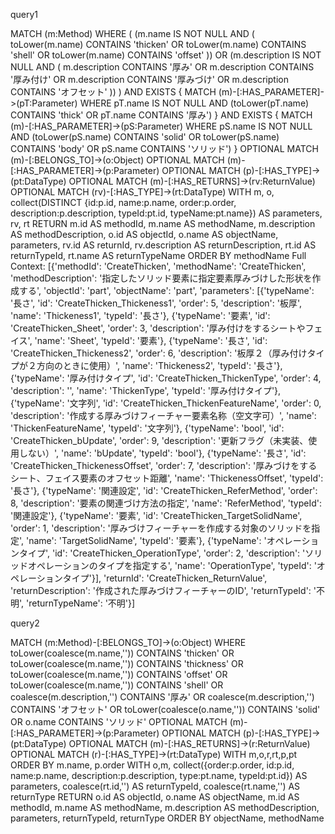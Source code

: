 query1

MATCH (m:Method)
WHERE
  (
    (m.name IS NOT NULL AND (
      toLower(m.name) CONTAINS 'thicken' OR
      toLower(m.name) CONTAINS 'shell' OR
      toLower(m.name) CONTAINS 'offset'
    )) OR
    (m.description IS NOT NULL AND (
      m.description CONTAINS '厚み' OR
      m.description CONTAINS '厚み付け' OR
      m.description CONTAINS '厚みづけ' OR
      m.description CONTAINS 'オフセット'
    ))
  )
  AND EXISTS {
    MATCH (m)-[:HAS_PARAMETER]->(pT:Parameter)
    WHERE pT.name IS NOT NULL AND (toLower(pT.name) CONTAINS 'thick' OR pT.name CONTAINS '厚み')
  }
  AND EXISTS {
    MATCH (m)-[:HAS_PARAMETER]->(pS:Parameter)
    WHERE pS.name IS NOT NULL AND (toLower(pS.name) CONTAINS 'solid' OR toLower(pS.name) CONTAINS 'body' OR pS.name CONTAINS 'ソリッド')
  }
OPTIONAL MATCH (m)-[:BELONGS_TO]->(o:Object)
OPTIONAL MATCH (m)-[:HAS_PARAMETER]->(p:Parameter)
OPTIONAL MATCH (p)-[:HAS_TYPE]->(pt:DataType)
OPTIONAL MATCH (m)-[:HAS_RETURNS]->(rv:ReturnValue)
OPTIONAL MATCH (rv)-[:HAS_TYPE]->(rt:DataType)
WITH m, o,
     collect(DISTINCT {id:p.id, name:p.name, order:p.order, description:p.description, typeId:pt.id, typeName:pt.name}) AS parameters,
     rv, rt
RETURN
  m.id AS methodId,
  m.name AS methodName,
  m.description AS methodDescription,
  o.id AS objectId,
  o.name AS objectName,
  parameters,
  rv.id AS returnId,
  rv.description AS returnDescription,
  rt.id AS returnTypeId,
  rt.name AS returnTypeName
ORDER BY methodName
Full Context:
[{'methodId': 'CreateThicken', 'methodName': 'CreateThicken', 'methodDescription': '指定したソリッド要素に指定要素厚みづけした形状を作成する', 'objectId': 'part', 'objectName': 'part', 'parameters': [{'typeName': '長さ', 'id': 'CreateThicken_Thickeness1', 'order': 5, 'description': '板厚', 'name': 'Thickeness1', 'typeId': '長さ'}, {'typeName': '要素', 'id': 'CreateThicken_Sheet', 'order': 3, 'description': '厚み付けをするシートやフェイス', 'name': 'Sheet', 'typeId': '要素'}, {'typeName': '長さ', 'id': 'CreateThicken_Thickeness2', 'order': 6, 'description': '板厚２（厚み付けタイプが２方向のときに使用）', 'name': 'Thickeness2', 'typeId': '長さ'}, {'typeName': '厚み付けタイプ', 'id': 'CreateThicken_ThickenType', 'order': 4, 'description': '', 'name': 'ThickenType', 'typeId': '厚み付けタイプ'}, {'typeName': '文字列', 'id': 'CreateThicken_ThickenFeatureName', 'order': 0, 'description': '作成する厚みづけフィーチャー要素名称（空文字可）', 'name': 'ThickenFeatureName', 'typeId': '文字列'}, {'typeName': 'bool', 'id': 'CreateThicken_bUpdate', 'order': 9, 'description': '更新フラグ（未実装、使用しない）', 'name': 'bUpdate', 'typeId': 'bool'}, {'typeName': '長さ', 'id': 'CreateThicken_ThickenessOffset', 'order': 7, 'description': '厚みづけをするシート、フェイス要素のオフセット距離', 'name': 'ThickenessOffset', 'typeId': '長さ'}, {'typeName': '関連設定', 'id': 'CreateThicken_ReferMethod', 'order': 8, 'description': '要素の関連づけ方法の指定', 'name': 'ReferMethod', 'typeId': '関連設定'}, {'typeName': '要素', 'id': 'CreateThicken_TargetSolidName', 'order': 1, 'description': '厚みづけフィーチャーを作成する対象のソリッドを指定', 'name': 'TargetSolidName', 'typeId': '要素'}, {'typeName': 'オペレーションタイプ', 'id': 'CreateThicken_OperationType', 'order': 2, 'description': 'ソリッドオペレーションのタイプを指定する', 'name': 'OperationType', 'typeId': 'オペレーションタイプ'}], 'returnId': 'CreateThicken_ReturnValue', 'returnDescription': '作成された厚みづけフィーチャーのID', 'returnTypeId': '不明', 'returnTypeName': '不明'}]


query2

MATCH (m:Method)-[:BELONGS_TO]->(o:Object)
WHERE toLower(coalesce(m.name,'')) CONTAINS 'thicken'
   OR toLower(coalesce(m.name,'')) CONTAINS 'thickness'
   OR toLower(coalesce(m.name,'')) CONTAINS 'offset'
   OR toLower(coalesce(m.name,'')) CONTAINS 'shell'
   OR coalesce(m.description,'') CONTAINS '厚み'
   OR coalesce(m.description,'') CONTAINS 'オフセット'
   OR toLower(coalesce(o.name,'')) CONTAINS 'solid'
   OR o.name CONTAINS 'ソリッド'
OPTIONAL MATCH (m)-[:HAS_PARAMETER]->(p:Parameter)
OPTIONAL MATCH (p)-[:HAS_TYPE]->(pt:DataType)
OPTIONAL MATCH (m)-[:HAS_RETURNS]->(r:ReturnValue)
OPTIONAL MATCH (r)-[:HAS_TYPE]->(rt:DataType)
WITH m,o,r,rt,p,pt
ORDER BY m.name, p.order
WITH o,m,
     collect({order:p.order, id:p.id, name:p.name, description:p.description, type:pt.name, typeId:pt.id}) AS parameters,
     coalesce(rt.id,'') AS returnTypeId,
     coalesce(rt.name,'') AS returnType
RETURN o.id AS objectId, o.name AS objectName,
       m.id AS methodId, m.name AS methodName, m.description AS methodDescription,
       parameters, returnTypeId, returnType
ORDER BY objectName, methodName
